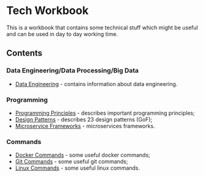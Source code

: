 # Tech Workbook

This is a workbook that contains some technical stuff which might be useful and can be used in day to day working time.

## Contents

### Data Engineering/Data Processing/Big Data 

* [Data Engineering](data-engineering/data-engineering.md "Data Engineering") - contains information about data engineering. 

### Programming 

* [Programming Principles](programming/principles.md "Programming Principles") - describes important programming principles;
* [Design Patterns](programming/design-patterns.md "Design Patterns") - describes 23 design patterns (GoF);
* [Microservice Frameworks](microservices/frameworks.md "Microservices Frameworks") - microservices frameworks.

### Commands

* [Docker Commands](docker/docker-commands.md "Docker Commands") - some useful docker commands;
* [Git Commands](git/git-commands.md "Git Commands") - some useful git commands;
* [Linux Commands](linux/linux-commands.md "Linux Commands") - some useful linux commands.